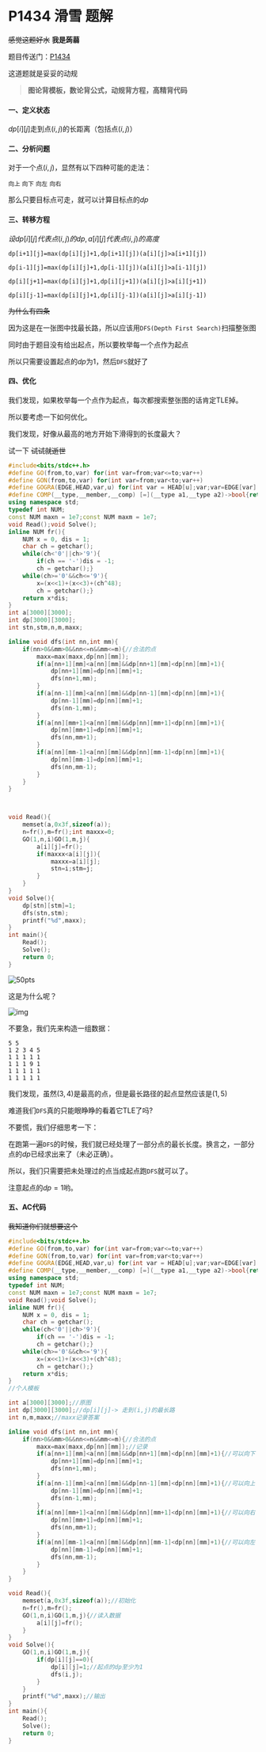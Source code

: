 # P1434 滑雪 题解

~~感觉这题好水~~ **我是蒟蒻**

题目传送门：[P1434](https://www.luogu.com.cn/problem/P1434)

这道题就是妥妥的动规

> **图论背模板，数论背公式，动规背方程，高精背代码**

#### 一、定义状态

$dp[i][j]$走到点$(i,j)$的长距离（包括点$(i,j)$）

#### 二、分析问题

对于一个点$(i,j)$，显然有以下四种可能的走法：

`向上` `向下` `向左` `向右` 

那么只要目标点可走，就可以计算目标点的$dp$

#### 三、转移方程

$设dp[i][j]代表点(i,j)的dp,a[i][j]代表点(i,j)的高度$

`dp[i+1][j]=max(dp[i][j]+1,dp[i+1][j])(a[i][j]>a[i+1][j])`

`dp[i-1][j]=max(dp[i][j]+1,dp[i-1][j])(a[i][j]>a[i-1][j])`

`dp[i][j+1]=max(dp[i][j]+1,dp[i][j+1])(a[i][j]>a[i][j+1])`

`dp[i][j-1]=max(dp[i][j]+1,dp[i][j-1])(a[i][j]>a[i][j-1])`

~~为什么有四条~~

因为这是在一张图中找最长路，所以应该用`DFS(Depth First Search)`扫描整张图

同时由于题目没有给出起点，所以要枚举每一个点作为起点

所以只需要设置起点的$dp$为1，然后`DFS`就好了

#### 四、优化

我们发现，如果枚举每一个点作为起点，每次都搜索整张图的话肯定$\text{TLE}$掉。

所以要考虑一下如何优化。

我们发现，好像从最高的地方开始下滑得到的长度最大？

试一下 ~~试试就逝世~~ 

```c++
#include<bits/stdc++.h>
#define GO(from,to,var) for(int var=from;var<=to;var++)
#define GON(from,to,var) for(int var=from;var<to;var++)
#define GOGRA(EDGE,HEAD,var,u) for(int var = HEAD[u];var;var=EDGE[var].next)
#define COMP(__type,__member,__comp) [=](__type a1,__type a2)->bool{return a1.__member __comp a2.__member;}
using namespace std;
typedef int NUM;
const NUM maxn = 1e7;const NUM maxm = 1e7;
void Read();void Solve();
inline NUM fr(){
    NUM x = 0, dis = 1;
    char ch = getchar();
    while(ch<'0'||ch>'9'){
        if(ch == '-')dis = -1;
        ch = getchar();}
    while(ch>='0'&&ch<='9'){
        x=(x<<1)+(x<<3)+(ch^48);
        ch = getchar();}
    return x*dis;
}
int a[3000][3000];
int dp[3000][3000];
int stn,stm,n,m,maxx;

inline void dfs(int nn,int mm){
    if(nn>0&&mm>0&&nn<=n&&mm<=m){//合法的点
        maxx=max(maxx,dp[nn][mm]);
        if(a[nn+1][mm]<a[nn][mm]&&dp[nn+1][mm]<dp[nn][mm]+1){
            dp[nn+1][mm]=dp[nn][mm]+1;
            dfs(nn+1,mm);
        }
        if(a[nn-1][mm]<a[nn][mm]&&dp[nn-1][mm]<dp[nn][mm]+1){
            dp[nn-1][mm]=dp[nn][mm]+1;
            dfs(nn-1,mm);
        }
        if(a[nn][mm+1]<a[nn][mm]&&dp[nn][mm+1]<dp[nn][mm]+1){
            dp[nn][mm+1]=dp[nn][mm]+1;
            dfs(nn,mm+1);
        }
        if(a[nn][mm-1]<a[nn][mm]&&dp[nn][mm-1]<dp[nn][mm]+1){
            dp[nn][mm-1]=dp[nn][mm]+1;
            dfs(nn,mm-1);
        }
    }
}



void Read(){
    memset(a,0x3f,sizeof(a));
    n=fr(),m=fr();int maxxx=0;
    GO(1,n,i)GO(1,m,j){
        a[i][j]=fr();
        if(maxxx<a[i][j]){
            maxxx=a[i][j];
            stn=i;stm=j;
        }
    }
}
void Solve(){
    dp[stn][stm]=1;
    dfs(stn,stm);
    printf("%d",maxx);
}
int main(){
    Read();
    Solve();
    return 0;
}
```

![50pts](https://cdn.luogu.com.cn/upload/image_hosting/72lzg75z.png)

这是为什么呢？

![img](https://cdn.luogu.com.cn/upload/pic/37472.png)

不要急，我们先来构造一组数据：

```
5 5
1 2 3 4 5
1 1 1 1 1
1 1 1 9 1
1 1 1 1 1
1 1 1 1 1
```

我们发现，虽然$(3,4)$是最高的点，但是最长路径的起点显然应该是$(1,5)$

难道我们`DFS`真的只能眼睁睁的看着它$\text{TLE}$了吗?

不要慌，我们仔细思考一下：

在跑第一遍`DFS`的时候，我们就已经处理了一部分点的最长长度。换言之，一部分点的$dp$已经求出来了（未必正确）。

所以，我们只需要把未处理过的点当成起点跑`DFS`就可以了。

注意起点的$dp=1$哟。

#### 五、AC代码

~~我知道你们就想要这个~~

```c++
#include<bits/stdc++.h>
#define GO(from,to,var) for(int var=from;var<=to;var++)
#define GON(from,to,var) for(int var=from;var<to;var++)
#define GOGRA(EDGE,HEAD,var,u) for(int var = HEAD[u];var;var=EDGE[var].next)
#define COMP(__type,__member,__comp) [=](__type a1,__type a2)->bool{return a1.__member __comp a2.__member;}
using namespace std;
typedef int NUM;
const NUM maxn = 1e7;const NUM maxm = 1e7;
void Read();void Solve();
inline NUM fr(){
    NUM x = 0, dis = 1;
    char ch = getchar();
    while(ch<'0'||ch>'9'){
        if(ch == '-')dis = -1;
        ch = getchar();}
    while(ch>='0'&&ch<='9'){
        x=(x<<1)+(x<<3)+(ch^48);
        ch = getchar();}
    return x*dis;
}
//个人模板

int a[3000][3000];//原图
int dp[3000][3000];//dp[i][j]-> 走到(i,j)的最长路
int n,m,maxx;//maxx记录答案

inline void dfs(int nn,int mm){
    if(nn>0&&mm>0&&nn<=n&&mm<=m){//合法的点
        maxx=max(maxx,dp[nn][mm]);//记录
        if(a[nn+1][mm]<a[nn][mm]&&dp[nn+1][mm]<dp[nn][mm]+1){//可以向下
            dp[nn+1][mm]=dp[nn][mm]+1;
            dfs(nn+1,mm);
        }
        if(a[nn-1][mm]<a[nn][mm]&&dp[nn-1][mm]<dp[nn][mm]+1){//可以向上
            dp[nn-1][mm]=dp[nn][mm]+1;
            dfs(nn-1,mm);
        }
        if(a[nn][mm+1]<a[nn][mm]&&dp[nn][mm+1]<dp[nn][mm]+1){//可以向右
            dp[nn][mm+1]=dp[nn][mm]+1;
            dfs(nn,mm+1);
        }
        if(a[nn][mm-1]<a[nn][mm]&&dp[nn][mm-1]<dp[nn][mm]+1){//可以向左
            dp[nn][mm-1]=dp[nn][mm]+1;
            dfs(nn,mm-1);
        }
    }
}

void Read(){
    memset(a,0x3f,sizeof(a));//初始化
    n=fr(),m=fr();
    GO(1,n,i)GO(1,m,j){//读入数据
        a[i][j]=fr();
    }
}
void Solve(){
    GO(1,n,i)GO(1,m,j){
        if(dp[i][j]==0){
            dp[i][j]=1;//起点的dp至少为1
            dfs(i,j);
        }
    }
    printf("%d",maxx);//输出
}
int main(){
    Read();
    Solve();
    return 0;
}
```
